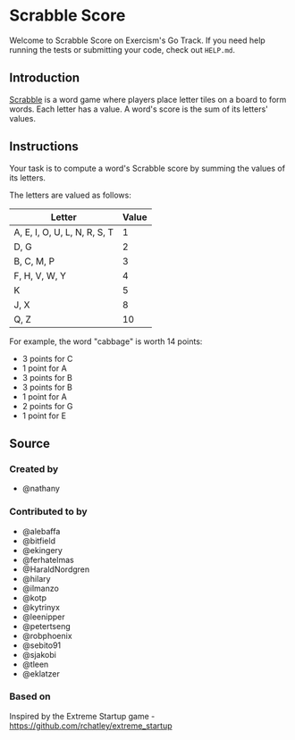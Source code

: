 # Scrabble Score

Welcome to Scrabble Score on Exercism's Go Track.
If you need help running the tests or submitting your code, check out `HELP.md`.

## Introduction

[Scrabble][wikipedia] is a word game where players place letter tiles on a board to form words.
Each letter has a value.
A word's score is the sum of its letters' values.

[wikipedia]: https://en.wikipedia.org/wiki/Scrabble

## Instructions

Your task is to compute a word's Scrabble score by summing the values of its letters.

The letters are valued as follows:

| Letter                       | Value |
| ---------------------------- | ----- |
| A, E, I, O, U, L, N, R, S, T | 1     |
| D, G                         | 2     |
| B, C, M, P                   | 3     |
| F, H, V, W, Y                | 4     |
| K                            | 5     |
| J, X                         | 8     |
| Q, Z                         | 10    |



For example, the word "cabbage" is worth 14 points:

- 3 points for C
- 1 point for A
- 3 points for B
- 3 points for B
- 1 point for A
- 2 points for G
- 1 point for E

## Source

### Created by

- @nathany

### Contributed to by

- @alebaffa
- @bitfield
- @ekingery
- @ferhatelmas
- @HaraldNordgren
- @hilary
- @ilmanzo
- @kotp
- @kytrinyx
- @leenipper
- @petertseng
- @robphoenix
- @sebito91
- @sjakobi
- @tleen
- @eklatzer

### Based on

Inspired by the Extreme Startup game - https://github.com/rchatley/extreme_startup